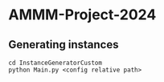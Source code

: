 # AMMM-Project-2024

## Generating instances
```
cd InstanceGeneratorCustom
python Main.py <config relative path>
```